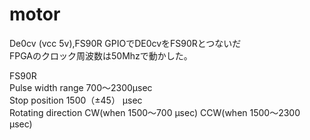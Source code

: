 # motor
De0cv (vcc 5v),FS90R
GPIOでDE0cvをFS90Rとつないだ        <br>
FPGAのクロック周波数は50Mhzで動かした。
<br>

FS90R<br>
 Pulse width range 700～2300µsec<br>
  Stop position 1500（±45） µsec<br>
   Rotating direction CW(when 1500～700 µsec) CCW(when 1500～2300 µsec)<br>
